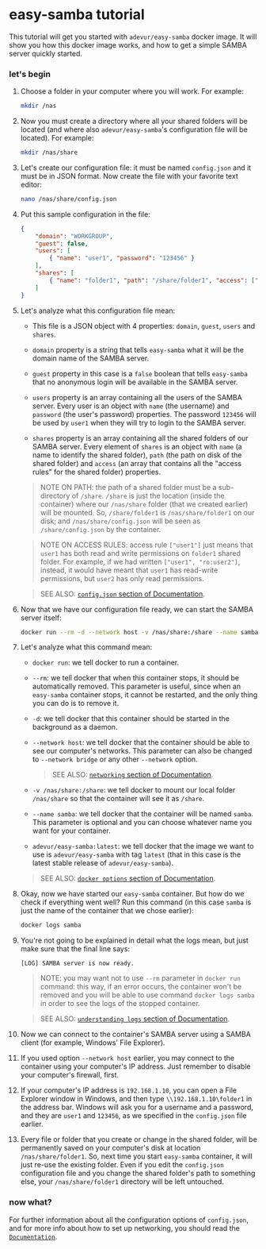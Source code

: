 
# easy-samba tutorial
This tutorial will get you started with `adevur/easy-samba` docker image. It will show you how this docker image works, and how to get a simple SAMBA server quickly started.

### let's begin
1) Choose a folder in your computer where you will work. For example:
    ```sh
    mkdir /nas
    ```

2) Now you must create a directory where all your shared folders will be located (and where also `adevur/easy-samba`'s configuration file will be located). For example:
    ```sh
    mkdir /nas/share
    ```

3) Let's create our configuration file: it must be named `config.json` and it must be in JSON format. Now create the file with your favorite text editor:
    ```sh
    nano /nas/share/config.json
    ```

4) Put this sample configuration in the file:
    ```json
    {
        "domain": "WORKGROUP",
        "guest": false,
        "users": [
            { "name": "user1", "password": "123456" }
        ],
        "shares": [
            { "name": "folder1", "path": "/share/folder1", "access": ["user1"] }
        ]
    }
    ```

5) Let's analyze what this configuration file mean:

    - This file is a JSON object with 4 properties: `domain`, `guest`, `users` and `shares`.

    - `domain` property is a string that tells `easy-samba` what it will be the domain name of the SAMBA server.

    - `guest` property in this case is a `false` boolean that tells `easy-samba` that no anonymous login will be available in the SAMBA server.

    - `users` property is an array containing all the users of the SAMBA server. Every user is an object with `name` (the username) and `password` (the user's password) properties.
    The password `123456` will be used by `user1` when they will try to login to the SAMBA server.

    - `shares` property is an array containing all the shared folders of our SAMBA server. Every element of `shares` is an object with `name` (a name to identify the shared folder),
    `path` (the path on disk of the shared folder) and `access` (an array that contains all the "access rules" for the shared folder) properties.

    > NOTE ON PATH: the path of a shared folder must be a sub-directory of `/share`. `/share` is just the location (inside the container) where our `/nas/share` folder (that we created earlier) will be mounted.
    So, `/share/folder1` is `/nas/share/folder1` on our disk; and `/nas/share/config.json` will be seen as `/share/config.json` by the container.

    > NOTE ON ACCESS RULES: access rule `["user1"]` just means that `user1` has both read and write permissions on `folder1` shared folder.
    For example, if we had written `["user1", "ro:user2"]`, instead, it would have meant that `user1` has read-write permissions, but `user2` has only read permissions.

    > SEE ALSO: [`config.json` section of Documentation](https://github.com/adevur/docker-easy-samba/blob/master/docs/DOCUMENTATION.md#configjson).

6) Now that we have our configuration file ready, we can start the SAMBA server itself:
    ```sh
    docker run --rm -d --network host -v /nas/share:/share --name samba adevur/easy-samba:latest
    ```

7) Let's analyze what this command mean:

    - `docker run`: we tell docker to run a container.

    - `--rm`: we tell docker that when this container stops, it should be automatically removed.
    This parameter is useful, since when an `easy-samba` container stops, it cannot be restarted,
    and the only thing you can do is to remove it.

    - `-d`: we tell docker that this container should be started in the background as a daemon.

    - `--network host`: we tell docker that the container should be able to see our computer's networks.
    This parameter can also be changed to `--network bridge` or any other `--network` option.
    
      > SEE ALSO: [`networking` section of Documentation](https://github.com/adevur/docker-easy-samba/blob/master/docs/DOCUMENTATION.md#networking).

    - `-v /nas/share:/share`: we tell docker to mount our local folder `/nas/share` so that the container will see it as `/share`.

    - `--name samba`: we tell docker that the container will be named `samba`.
    This parameter is optional and you can choose whatever name you want for your container.

    - `adevur/easy-samba:latest`: we tell docker that the image we want to use is `adevur/easy-samba` with tag `latest`
    (that in this case is the latest stable release of `adevur/easy-samba`).

    > SEE ALSO: [`docker options` section of Documentation](https://github.com/adevur/docker-easy-samba/blob/master/docs/DOCUMENTATION.md#docker-options).

8) Okay, now we have started our `easy-samba` container. But how do we check if everything went well?
    Run this command (in this case `samba` is just the name of the container that we chose earlier):
    ```sh
    docker logs samba
    ```

9) You're not going to be explained in detail what the logs mean, but just make sure that the final line says:
    ```
    [LOG] SAMBA server is now ready.
    ```

    > NOTE: you may want not to use `--rm` parameter in `docker run` command: this way, if an error occurs, the container won't be removed
    and you will be able to use command `docker logs samba` in order to see the logs of the stopped container.

    > SEE ALSO: [`understanding logs` section of Documentation](https://github.com/adevur/docker-easy-samba/blob/master/docs/DOCUMENTATION.md#understanding-logs).

10) Now we can connect to the container's SAMBA server using a SAMBA client (for example, Windows' File Explorer).

11) If you used option `--network host` earlier, you may connect to the container using your computer's IP address.
Just remember to disable your computer's firewall, first.

12) If your computer's IP address is `192.168.1.10`, you can open a File Explorer window in Windows,
and then type `\\192.168.1.10\folder1` in the address bar.
Windows will ask you for a username and a password, and they are `user1` and `123456`,
as we specified in the `config.json` file earlier.

13) Every file or folder that you create or change in the shared folder, will be permanently saved on your computer's disk
at location `/nas/share/folder1`. So, next time you start `easy-samba` container, it will just re-use the existing folder.
Even if you edit the `config.json` configuration file and you change the shared folder's path to something else,
your `/nas/share/folder1` directory will be left untouched.

### now what?
For further information about all the configuration options of `config.json`,
and for more info about how to set up networking,
you should read the [`Documentation`](https://github.com/adevur/docker-easy-samba/blob/master/docs/DOCUMENTATION.md).

